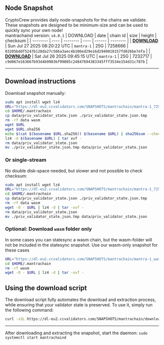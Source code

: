 ## Node Snapshot
CryptoCrew provides daily node-snapshots for the chains we validate. These snapshots are designed to be minimum-size and can be used to quickly sync your own node!  
mantrachaind version: `v4.0.1`
| DOWNLOAD | date | chain id | size | height | checksum |
| -------- | ---- | -------- | ---- | ------ | -------- |
| **[DOWNLOAD](https://dl-eu2.ccvalidators.com/SNAPSHOTS/mantrachain/mantra-1_7258666.tar.lz4)** | Sun Jul 27 2025 08:20:22 UTC | `mantra-1` | 25G | 7258666 | `03205bddf5247b128da27c566a3aec4b106ed29e16d2949010157fd026be7efa` |
| **[DOWNLOAD](https://dl-eu2.ccvalidators.com/SNAPSHOTS/mantrachain/mantra-1_7232717.tar.lz4)** | Sat Jul 26 2025 09:45:15 UTC | `mantra-1` | 25G | 7232717 | `c9d067e163667b93d4b9903bf99805c24847694383345fff3534e154d31c787b` |

---

## Download instructions
Download snapshot manually:
```sh
sudo apt install wget lz4
URL="https://dl-eu2.ccvalidators.com/SNAPSHOTS/mantrachain/mantra-1_7258666.tar.lz4"
cd $HOME/.mantrachain
cp data/priv_validator_state.json ./priv_validator_state.json.tmp
rm -rf data wasm
wget $URL
wget $URL.sha256
echo $(cat $(basename $URL.sha256)) $(basename $URL) | sha256sum --check
lz4 -d $(basename $URL) | tar xvf -
rm data/priv_validator_state.json
mv ./priv_validator_state.json.tmp data/priv_validator_state.json
```

### Or single-stream
No double disk-space needed, but slower and not possible to check checksum:
```sh
sudo apt install wget lz4
URL="https://dl-eu2.ccvalidators.com/SNAPSHOTS/mantrachain/mantra-1_7258666.tar.lz4"
cd $HOME/.mantrachain
cp data/priv_validator_state.json ./priv_validator_state.json.tmp
rm -rf data wasm
wget -O - $URL | lz4 -d | tar -xvf -
rm data/priv_validator_state.json
mv ./priv_validator_state.json.tmp data/priv_validator_state.json
```

### Optional: Download `wasm` folder only
In some cases you can statesync a wasm chain, but the wasm-folder will not be included in the statesync snapshot. Use our wasm-only snapshot for these cases
```sh
URL="https://dl-eu2.ccvalidators.com/SNAPSHOTS/mantrachain/mantra-1_wasm.tar.lz4"
cd $HOME/.mantrachain
rm -rf wasm
wget -O - $URL | lz4 -d | tar -xvf -
```



## Using the download script

The download script fully automates the download and extraction process, while ensuring that your validator state is preserved. To use it, simply run the following command:
```sh
curl -sSL https://dl-eu2.ccvalidators.com/SNAPSHOTS/mantrachain/download_snapshot.sh | bash
```
---

After downloading and extracting the snapshot, start the daemon: `sudo systemctl start mantrachaind`

